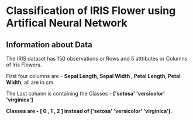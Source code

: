 # **Classification of IRIS Flower using Artifical Neural Network**

## Information about Data

The IRIS dataset has 150 observations or Rows and 5 atttibutes or Columns of Iris Flowers.

First four columns are - **Sepal Length, Sepal Width , Petal Length, Petal Width**, all are in cm.




The Last column is containing the Classes - **['setosa' 'versicolor' 'virginica']**






**Classes are - [ 0 , 1 , 2 ] instead of ['setosa' 'versicolor' 'virginica'].**
